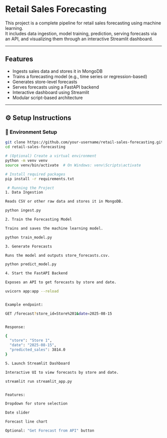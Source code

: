 #  Retail Sales Forecasting

This project is a complete pipeline for retail sales forecasting using machine learning.  
It includes data ingestion, model training, prediction, serving forecasts via an API, and visualizing them through an interactive Streamlit dashboard.

---

## Features

- Ingests sales data and stores it in MongoDB
- Trains a forecasting model (e.g., time series or regression-based)
- Generates store-level forecasts
- Serves forecasts using a FastAPI backend
- Interactive dashboard using Streamlit
- Modular script-based architecture

---

## ⚙️ Setup Instructions

### 🔧 Environment Setup

```bash
git clone https://github.com/your-username/retail-sales-forecasting.git
cd retail-sales-forecasting

# (Optional) Create a virtual environment
python -m venv venv
source venv/bin/activate  # On Windows: venv\Scripts\activate

# Install required packages
pip install -r requirements.txt

 # Running the Project
1. Data Ingestion

Reads CSV or other raw data and stores it in MongoDB.

python ingest.py

2. Train the Forecasting Model

Trains and saves the machine learning model.

python train_model.py

3. Generate Forecasts

Runs the model and outputs store_forecasts.csv.

python predict_model.py

4. Start the FastAPI Backend

Exposes an API to get forecasts by store and date.

uvicorn app:app --reload


Example endpoint:

GET /forecast?store_id=Store%201&date=2025-08-15


Response:

{
  "store": "Store 1",
  "date": "2025-08-15",
  "predicted_sales": 3814.0
}

5. Launch Streamlit Dashboard

Interactive UI to view forecasts by store and date.

streamlit run streamlit_app.py


Features:

Dropdown for store selection

Date slider

Forecast line chart

Optional: "Get Forecast from API" button
